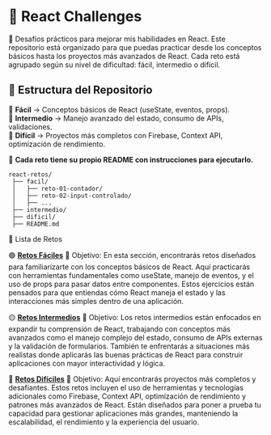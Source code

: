 # 🚀 React Challenges  
📌 Desafíos prácticos para mejorar mis habilidades en React. Este repositorio está organizado para que puedas practicar desde los conceptos básicos hasta los proyectos más avanzados de React. Cada reto está agrupado según su nivel de dificultad: fácil, intermedio o difícil.

## 📂 Estructura del Repositorio  
🔹 **Fácil** → Conceptos básicos de React (useState, eventos, props).  
🔹 **Intermedio** → Manejo avanzado del estado, consumo de APIs, validaciones.  
🔹 **Difícil** → Proyectos más completos con Firebase, Context API, optimización de rendimiento.  

📌 **Cada reto tiene su propio README con instrucciones para ejecutarlo.**  

```
react-retos/
 ├── facil/
 │   ├── reto-01-contador/
 │   ├── reto-02-input-controlado/
 │   ├── ...
 ├── intermedio/
 ├── dificil/
 ├── README.md
```

📜 Lista de Retos

🟢 **[Retos Fáciles](./🟢%20Retos%20Fáciles)**
🔹 Objetivo: En esta sección, encontrarás retos diseñados para familiarizarte con los conceptos básicos de React. Aquí practicarás con herramientas fundamentales como useState, manejo de eventos, y el uso de props para pasar datos entre componentes. Estos ejercicios están pensados para que entiendas cómo React maneja el estado y las interacciones más simples dentro de una aplicación.

🟡 **[Retos Intermedios](./🟢%20Retos%20Intermedios)**
🔹 Objetivo: Los retos intermedios están enfocados en expandir tu comprensión de React, trabajando con conceptos más avanzados como el manejo complejo del estado, consumo de APIs externas y la validación de formularios. También te enfrentarás a situaciones más realistas donde aplicarás las buenas prácticas de React para construir aplicaciones con mayor interactividad y lógica.

🔴 **[Retos Difíciles](./🟢%20Retos%20Difíciles)**
🔹 Objetivo: Aquí encontrarás proyectos más completos y desafiantes. Estos retos incluyen el uso de herramientas y tecnologías adicionales como Firebase, Context API, optimización de rendimiento y patrones más avanzados de React. Están diseñados para poner a prueba tu capacidad para gestionar aplicaciones más grandes, manteniendo la escalabilidad, el rendimiento y la experiencia del usuario.




